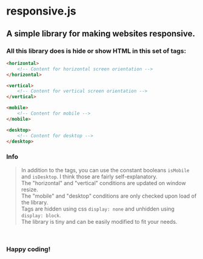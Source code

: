 # responsive.js
## A simple library for making websites responsive.

### All this library does is hide or show HTML in this set of tags:
```html
<horizontal>
    <!-- Content for horizontal screen orientation -->
</horizontal>

<vertical>
    <!-- Content for vertical screen orientation -->
</vertical>

<mobile>
    <!-- Content for mobile -->
</mobile>

<desktop>
    <!-- Content for desktop -->
</desktop>
```

### Info
> In addition to the tags, you can use the constant booleans `isMobile` and `isDesktop`. I think those are fairly self-explanatory.<br />
> The "horizontal" and "vertical" conditions are updated on window resize.<br />
> The "mobile" and "desktop" conditions are only checked upon load of the library.<br />
> Tags are hidden using css `display: none` and unhidden using `display: block`.<br />
> The library is tiny and can be easily modified to fit your needs.<br />
<br />

### Happy coding!